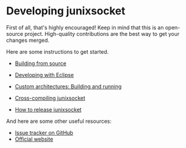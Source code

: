 # Developing junixsocket

First of all, that's highly encouraged! Keep in mind that this is an open-source project.
High-quality contributions are the best way to get your changes merged. 

Here are some instructions to get started.

   * [Building from source](building.html)
   
   * [Developing with Eclipse](eclipse.html) 

   * [Custom architectures: Building and running](customarch.html)

   * [Cross-compiling junixsocket](crosscomp.html)

   * [How to release junixsocket](release.html)

And here are some other useful resources:

   * [Issue tracker on GitHub](https://github.com/kohlschutter/junixsocket/issues)
   * [Official website](https://kohlschutter.github.io/junixsocket/)
